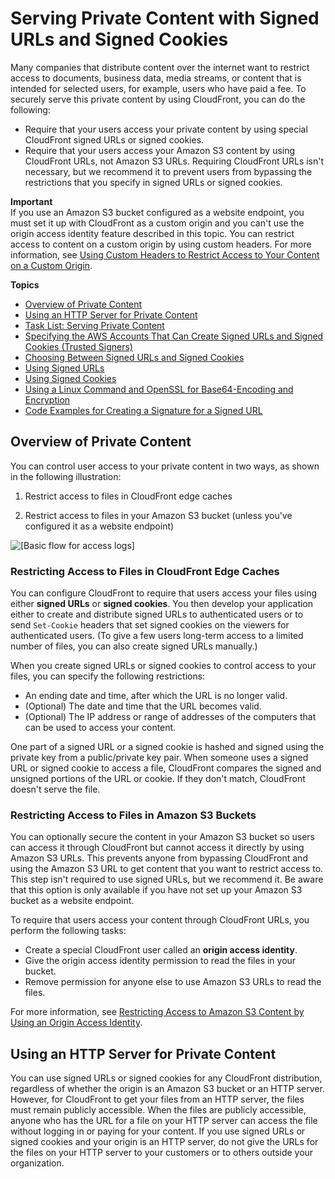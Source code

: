 # Serving Private Content with Signed URLs and Signed Cookies<a name="PrivateContent"></a>

Many companies that distribute content over the internet want to restrict access to documents, business data, media streams, or content that is intended for selected users, for example, users who have paid a fee\. To securely serve this private content by using CloudFront, you can do the following:
+ Require that your users access your private content by using special CloudFront signed URLs or signed cookies\. 
+ Require that your users access your Amazon S3 content by using CloudFront URLs, not Amazon S3 URLs\. Requiring CloudFront URLs isn't necessary, but we recommend it to prevent users from bypassing the restrictions that you specify in signed URLs or signed cookies\.

**Important**  
If you use an Amazon S3 bucket configured as a website endpoint, you must set it up with CloudFront as a custom origin and you can't use the origin access identity feature described in this topic\. You can restrict access to content on a custom origin by using custom headers\. For more information, see [Using Custom Headers to Restrict Access to Your Content on a Custom Origin](forward-custom-headers.md#forward-custom-headers-restrict-access)\.

**Topics**
+ [Overview of Private Content](#private-content-overview)
+ [Using an HTTP Server for Private Content](#private-content-overview-choosing-origin)
+ [Task List: Serving Private Content](private-content-task-list.md)
+ [Specifying the AWS Accounts That Can Create Signed URLs and Signed Cookies \(Trusted Signers\)](private-content-trusted-signers.md)
+ [Choosing Between Signed URLs and Signed Cookies](private-content-choosing-signed-urls-cookies.md)
+ [Using Signed URLs](private-content-signed-urls.md)
+ [Using Signed Cookies](private-content-signed-cookies.md)
+ [Using a Linux Command and OpenSSL for Base64\-Encoding and Encryption](private-content-linux-openssl.md)
+ [Code Examples for Creating a Signature for a Signed URL](PrivateCFSignatureCodeAndExamples.md)

## Overview of Private Content<a name="private-content-overview"></a>

You can control user access to your private content in two ways, as shown in the following illustration:

1. Restrict access to files in CloudFront edge caches

1. Restrict access to files in your Amazon S3 bucket \(unless you've configured it as a website endpoint\)

![\[Basic flow for access logs\]](http://docs.aws.amazon.com/AmazonCloudFront/latest/DeveloperGuide/)

### Restricting Access to Files in CloudFront Edge Caches<a name="private-content-overview-edge-caches"></a>

You can configure CloudFront to require that users access your files using either **signed URLs** or **signed cookies**\. You then develop your application either to create and distribute signed URLs to authenticated users or to send `Set-Cookie` headers that set signed cookies on the viewers for authenticated users\. \(To give a few users long\-term access to a limited number of files, you can also create signed URLs manually\.\) 

When you create signed URLs or signed cookies to control access to your files, you can specify the following restrictions:
+ An ending date and time, after which the URL is no longer valid\. 
+ \(Optional\) The date and time that the URL becomes valid\.
+ \(Optional\) The IP address or range of addresses of the computers that can be used to access your content\. 

One part of a signed URL or a signed cookie is hashed and signed using the private key from a public/private key pair\. When someone uses a signed URL or signed cookie to access a file, CloudFront compares the signed and unsigned portions of the URL or cookie\. If they don't match, CloudFront doesn't serve the file\.

### Restricting Access to Files in Amazon S3 Buckets<a name="private-content-overview-s3"></a>

You can optionally secure the content in your Amazon S3 bucket so users can access it through CloudFront but cannot access it directly by using Amazon S3 URLs\. This prevents anyone from bypassing CloudFront and using the Amazon S3 URL to get content that you want to restrict access to\. This step isn't required to use signed URLs, but we recommend it\. Be aware that this option is only available if you have not set up your Amazon S3 bucket as a website endpoint\.

To require that users access your content through CloudFront URLs, you perform the following tasks:
+ Create a special CloudFront user called an **origin access identity**\.
+ Give the origin access identity permission to read the files in your bucket\.
+ Remove permission for anyone else to use Amazon S3 URLs to read the files\.

For more information, see [Restricting Access to Amazon S3 Content by Using an Origin Access Identity](private-content-restricting-access-to-s3.md)\.

## Using an HTTP Server for Private Content<a name="private-content-overview-choosing-origin"></a>

You can use signed URLs or signed cookies for any CloudFront distribution, regardless of whether the origin is an Amazon S3 bucket or an HTTP server\. However, for CloudFront to get your files from an HTTP server, the files must remain publicly accessible\. When the files are publicly accessible, anyone who has the URL for a file on your HTTP server can access the file without logging in or paying for your content\. If you use signed URLs or signed cookies and your origin is an HTTP server, do not give the URLs for the files on your HTTP server to your customers or to others outside your organization\.